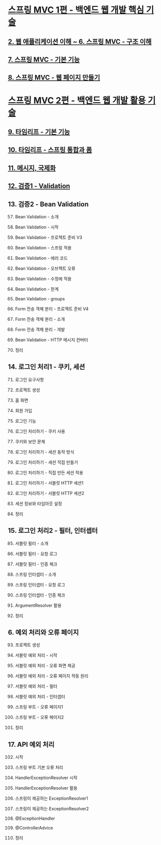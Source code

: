 # [스프링 MVC 1편 - 백엔드 웹 개발 핵심 기술](https://www.inflearn.com/course/%EC%8A%A4%ED%94%84%EB%A7%81-mvc-1/dashboard˜)

## [2. 웹 애플리케이션 이해 ~ 6. 스프링 MVC - 구조 이해](./mvc1)

## [7. 스프링 MVC - 기본 기능](./mvc2)

## [8. 스프링 MVC - 웹 페이지 만들기](./item-service)

# [스프링 MVC 2편 - 백엔드 웹 개발 활용 기술](https://www.inflearn.com/course/%EC%8A%A4%ED%94%84%EB%A7%81-mvc-2/dashboard)

## [9. 타임리프 - 기본 기능](./thymeleaf-basic)

## [10. 타임리프 - 스프링 통합과 폼](./form)

## [11. 메시지, 국제화](./message)

## [12. 검증1 - Validation](./validation)

## 13. 검증2 - Bean Validation

57. Bean Validation - 소개

58. Bean Validation - 시작

59. Bean Validation - 프로젝트 준비 V3

60. Bean Validation - 스프링 적용

61. Bean Validation - 에러 코드

62. Bean Validation - 오브젝트 오류

63. Bean Validation - 수정에 적용

64. Bean Validation - 한계

65. Bean Validation - groups

66. Form 전송 객체 분리 - 프로젝트 준비 V4

67. Form 전송 객체 분리 - 소개

68. Form 전송 객체 분리 - 개발

69. Bean Validation - HTTP 메시지 컨버터

70. 정리

## 14. 로그인 처리1 - 쿠키, 세션

71. 로그인 요구사항

72. 프로젝트 생성

73. 홈 화면

74. 회원 가입

75. 로그인 기능

76. 로그인 처리하기 - 쿠키 사용

77. 쿠키와 보안 문제

78. 로그인 처리하기 - 세션 동작 방식

79. 로그인 처리하기 - 세션 직접 만들기

80. 로그인 처리하기 - 직접 만든 세션 적용

81. 로그인 처리하기 - 서블릿 HTTP 세션1

82. 로그인 처리하기 - 서블릿 HTTP 세션2

83. 세션 정보와 타임아웃 설정

84. 정리

## 15. 로그인 처리2 - 필터, 인터셉터

85. 서블릿 필터 - 소개

86. 서블릿 필터 - 요청 로그

87. 서블릿 필터 - 인증 체크

88. 스프링 인터셉터 - 소개

89. 스프링 인터셉터 - 요청 로그

90. 스프링 인터셉터 - 인증 체크

91. ArgumentResolver 활용

92. 정리

## 6. 예외 처리와 오류 페이지

93. 프로젝트 생성

94. 서블릿 예외 처리 - 시작

95. 서블릿 예외 처리 - 오류 화면 제공

96. 서블릿 예외 처리 - 오류 페이지 작동 원리

97. 서블릿 예외 처리 - 필터

98. 서블릿 예외 처리 - 인터셉터

99. 스프링 부트 - 오류 페이지1

100.  스프링 부트 - 오류 페이지2

101.  정리

## 17. API 예외 처리

102. 시작

103. 스프링 부트 기본 오류 처리

104. HandlerExceptionResolver 시작

105. HandlerExceptionResolver 활용

106. 스프링이 제공하는 ExceptionResolver1

107. 스프링이 제공하는 ExceptionResolver2

108. @ExceptionHandler

109. @ControllerAdvice

110. 정리
